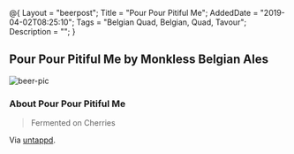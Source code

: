 @{
 Layout = "beerpost";
 Title = "Pour Pour Pitiful Me";
 AddedDate = "2019-04-02T08:25:10";
 Tags = "Belgian Quad, Belgian, Quad, Tavour";
 Description = "";
 }
 

## Pour Pour Pitiful Me by Monkless Belgian Ales

![beer-pic]

### About Pour Pour Pitiful Me

> Fermented on Cherries

Via [untappd][untappd-url].

[untappd-url]: <https://untappd.com//b/monkless-belgian-ales-pour-pour-pitiful-me/1353055>
[beer-pic]: https://jasonpowley.com/assets/img/2019-04-02-pour-pour-pitiful-me.jpeg "Pour Pour Pitiful Me by Monkless Belgian Ales"

